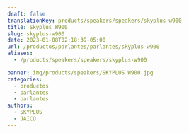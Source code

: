 ```yaml
---
draft: false
translationKey: products/speakers/speakers/skyplus-w900
title: Skyplus W900
slug: skyplus-w900
date: 2023-01-08T02:18:39-05:00
url: /productos/parlantes/parlantes/skyplus-w900
aliases:
  - /products/speakers/speakers/skyplus-w900

banner: img/products/speakers/SKYPLUS W900.jpg
categories: 
  - productos
  - parlantes
  - parlantes
authors:
  - SKYPLUS
  - JAICO
---
```

